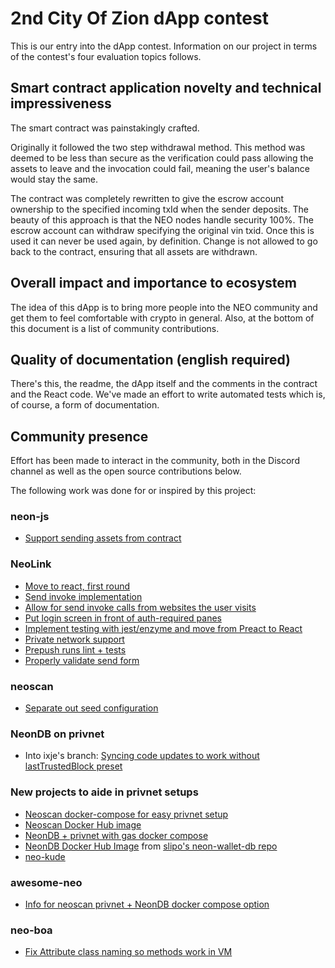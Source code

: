# 2nd City Of Zion dApp contest

This is our entry into the dApp contest. Information on our project in terms of the contest's four evaluation topics follows.

## Smart contract application novelty and technical impressiveness

The smart contract was painstakingly crafted.

Originally it followed the two step withdrawal method. This method was deemed to be less than secure as the verification could pass allowing the assets to leave and the invocation could fail, meaning the user's balance would stay the same.

The contract was completely rewritten to give the escrow account ownership to the specified incoming txId when the sender deposits. The beauty of this approach is that the NEO nodes handle security 100%. The escrow account can withdraw specifying the original vin txid. Once this is used it can never be used again, by definition. Change is not allowed to go back to the contract, ensuring that all assets are withdrawn.

## Overall impact and importance to ecosystem

The idea of this dApp is to bring more people into the NEO community and get them to feel comfortable with crypto in general. Also, at the bottom of this document is a list of community contributions.

## Quality of documentation (english required)

There's this, the readme, the dApp itself and the comments in the contract and the React code. We've made an effort to write automated tests which is, of course, a form of documentation.

## Community presence

Effort has been made to interact in the community, both in the Discord channel as well as the open source contributions below.

The following work was done for or inspired by this project:

### neon-js

* [Support sending assets from contract](https://github.com/CityOfZion/neon-js/pull/158)

### NeoLink

* [Move to react, first round ](https://github.com/CityOfZion/NeoLink/pull/11)
* [Send invoke implementation](https://github.com/CityOfZion/NeoLink/pull/21)
* [Allow for send invoke calls from websites the user visits](https://github.com/CityOfZion/NeoLink/pull/27)
* [Put login screen in front of auth-required panes](https://github.com/CityOfZion/NeoLink/pull/34)
* [Implement testing with jest/enzyme and move from Preact to React](https://github.com/CityOfZion/NeoLink/pull/40)
* [Private network support](https://github.com/CityOfZion/NeoLink/pull/49)
* [Prepush runs lint + tests](https://github.com/CityOfZion/NeoLink/pull/54)
* [Properly validate send form](https://github.com/CityOfZion/NeoLink/pull/55)

### neoscan

* [Separate out seed configuration](https://github.com/CityOfZion/neo-scan/pull/118)

### NeonDB on privnet

* Into ixje's branch: [Syncing code updates to work without lastTrustedBlock preset](https://github.com/ixje/neon-wallet-db/pull/1)

### New projects to aide in privnet setups

* [Neoscan docker-compose for easy privnet setup](https://github.com/slipo/neo-scan-docker)
* [Neoscan Docker Hub image](https://hub.docker.com/r/slipoh/neo-scan/)
* [NeonDB + privnet with gas docker compose](https://gist.github.com/slipo/f18f1a0b5e6adb7b0bf172b93379d891)
* [NeonDB Docker Hub Image](https://hub.docker.com/r/slipoh/neon-wallet-db/) from [slipo's neon-wallet-db repo](https://github.com/CityOfZion/neon-wallet-db)
* [neo-kude](https://github.com/slipo/neo-kube)

### awesome-neo

* [Info for neoscan privnet + NeonDB docker compose option](https://github.com/CityOfZion/awesome-neo/pull/48)

### neo-boa
* [Fix Attribute class naming so methods work in VM ](https://github.com/CityOfZion/neo-boa/pull/33)